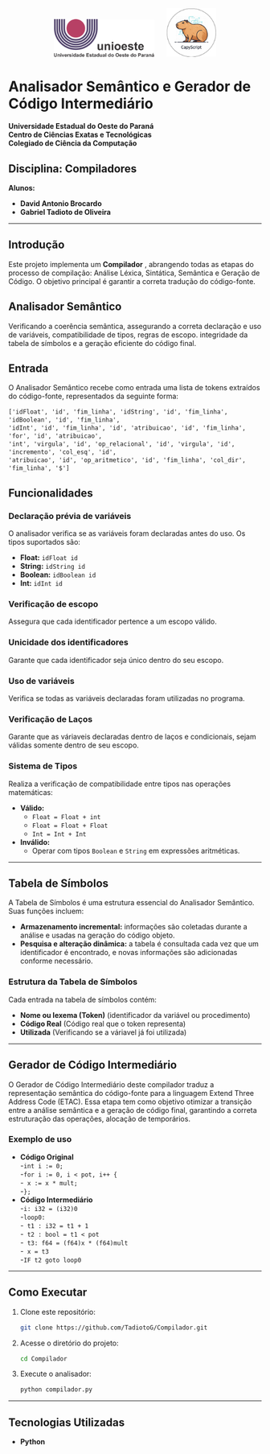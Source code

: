 <p align="center">
    <img src="Imagens/logo_unioeste.png" alt="Unioeste" width="200" style="display: inline-block; margin-right: 20px;">
    <img src="Imagens/capy.png" alt="Capy" width="100" style="display: inline-block;">
</p>


# Analisador Semântico e Gerador de Código Intermediário

**Universidade Estadual do Oeste do Paraná**  
**Centro de Ciências Exatas e Tecnológicas**  
**Colegiado de Ciência da Computação**  

## Disciplina: Compiladores
**Alunos:**  
- **David Antonio Brocardo**  
- **Gabriel Tadioto de Oliveira**  



---

## Introdução

Este projeto implementa um **Compilador** , abrangendo todas as etapas do processo de compilação: Análise Léxica, Sintática, Semântica e Geração de Código. O objetivo principal é garantir a correta tradução do código-fonte.

## Analisador Semântico
Verificando a coerência semântica, assegurando a correta declaração e uso de variáveis, compatibilidade de tipos, regras de escopo. integridade da tabela de símbolos e a geração eficiente do código final.

## Entrada
O Analisador Semântico recebe como entrada uma lista de tokens extraídos do código-fonte, representados da seguinte forma:

```
['idFloat', 'id', 'fim_linha', 'idString', 'id', 'fim_linha', 'idBoolean', 'id', 'fim_linha', 
'idInt', 'id', 'fim_linha', 'id', 'atribuicao', 'id', 'fim_linha', 'for', 'id', 'atribuicao', 
'int', 'virgula', 'id', 'op_relacional', 'id', 'virgula', 'id', 'incremento', 'col_esq', 'id', 
'atribuicao', 'id', 'op_aritmetico', 'id', 'fim_linha', 'col_dir', 'fim_linha', '$']
```

## Funcionalidades
### **Declaração prévia de variáveis**
O analisador verifica se as variáveis foram declaradas antes do uso. Os tipos suportados são:

- **Float:** `idFloat id`
- **String:** `idString id`
- **Boolean:** `idBoolean id`
- **Int:** `idInt id`

### **Verificação de escopo**
Assegura que cada identificador pertence a um escopo válido.

### **Unicidade dos identificadores**
Garante que cada identificador seja único dentro do seu escopo.

### **Uso de variáveis**
Verifica se todas as variáveis declaradas foram utilizadas no programa.

### **Verificação de Laços**
Garante que as váriaveis declaradas dentro de laços e condicionais, sejam válidas somente dentro de seu escopo.

### **Sistema de Tipos**
Realiza a verificação de compatibilidade entre tipos nas operações matemáticas:

- **Válido:**
  - `Float = Float + int`
  - `Float = Float + Float`
  - `Int = Int + Int`
- **Inválido:**
  - Operar com tipos `Boolean` e `String` em expressões aritméticas.

---

## Tabela de Símbolos
A Tabela de Símbolos é uma estrutura essencial do Analisador Semântico. Suas funções incluem:

- **Armazenamento incremental:** informações são coletadas durante a análise e usadas na geração do código objeto.
- **Pesquisa e alteração dinâmica:** a tabela é consultada cada vez que um identificador é encontrado, e novas informações são adicionadas conforme necessário.

### **Estrutura da Tabela de Símbolos**
Cada entrada na tabela de símbolos contém:
- **Nome ou lexema (Token)** (identificador da variável ou procedimento)
- **Código Real** (Código real que o token representa)
- **Utilizada** (Verificando se a váriavel já foi utilizada)


---

## Gerador de Código Intermediário
O Gerador de Código Intermediário deste compilador traduz a representação semântica do código-fonte para a linguagem Extend Three Address Code (ETAC).  Essa etapa tem como objetivo otimizar a transição entre a análise semântica e a geração de código final, garantindo a correta estruturação das operações, alocação de temporários.

### Exemplo de uso
- **Código Original**           
-`int i := 0;`                    
-`for i := 0, i < pot, i++ {`      
-` x := x * mult;`                
-`};`                               
- **Código Intermediário**                                 
-`i: i32 = (i32)0`                                
-`loop0: `  
-` t1 : i32 = t1 + 1`   
-` t2 : bool = t1 < pot`  
-` t3: f64 = (f64)x * (f64)mult`  
-` x = t3`      
-`IF t2 goto loop0`                     
---


## Como Executar
1. Clone este repositório:
   ```bash
   git clone https://github.com/TadiotoG/Compilador.git 
   ```
2. Acesse o diretório do projeto:
   ```bash
   cd Compilador
   ```
3. Execute o analisador:
   ```bash
   python compilador.py
   ```

---

## Tecnologias Utilizadas
- **Python**



